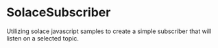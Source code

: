 # SolaceSubscriber
Utilizing solace javascript samples to create a simple subscriber that will listen on a selected topic. 
